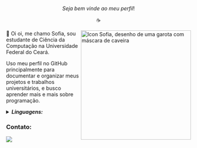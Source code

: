 $$Seja \ bem \ vinde \ ao \ meu \ perfil!$$

<p align ="center"> ☕️ </p>

<img src="https://github.com/xofiaxinha/xofiaxinha/blob/main/181%20Sem%20T%C3%ADtulo2_20230502191503.png" min-width="300px" max-width="300px" width="300px" align="right" alt="Icon Sofia, desenho de uma garota com máscara de caveira">
<p align = "left">
  💙 Oi oi, me chamo Sofia, sou estudante de Ciência da Computação na Universidade Federal do Ceará.
</p>
<p align = "left">
  Uso meu perfil no GitHub principalmente para documentar e organizar meus projetos e trabalhos universitários, e busco aprender mais e mais sobre programação.
</p>


<p align = "left">
  <details>
    <summary><i><b>Linguagens:</b></i></summary>
    <p>🔹 C/C++</p>
    <p>🔹 Python</p>
  </details>
</p>

  ### Contato:
<p align = "left">
    <a href="https://www.linkedin.com/in/xofiaxinha/" alt="Linkedin">
    <img src="https://img.shields.io/badge/-Linkedin-0e76a8?style=flat-square&logo=Linkedin&logoColor=white&link=https://www.linkedin.com/in/xofiaxinha/" /></a>
</p>
